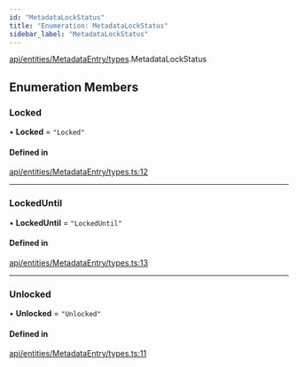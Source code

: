 ```yaml
---
id: "MetadataLockStatus"
title: "Enumeration: MetadataLockStatus"
sidebar_label: "MetadataLockStatus"
---
```


[api/entities/MetadataEntry/types](../../../../../../modules/API/Entities/MetadataEntry/Types/Types.md).MetadataLockStatus

## Enumeration Members

### Locked

• **Locked** = ``"Locked"``

#### Defined in

[api/entities/MetadataEntry/types.ts:12](https://github.com/PolymeshAssociation/polymesh-sdk/blob/88db4a911/src/api/entities/MetadataEntry/types.ts#L12)

___

### LockedUntil

• **LockedUntil** = ``"LockedUntil"``

#### Defined in

[api/entities/MetadataEntry/types.ts:13](https://github.com/PolymeshAssociation/polymesh-sdk/blob/88db4a911/src/api/entities/MetadataEntry/types.ts#L13)

___

### Unlocked

• **Unlocked** = ``"Unlocked"``

#### Defined in

[api/entities/MetadataEntry/types.ts:11](https://github.com/PolymeshAssociation/polymesh-sdk/blob/88db4a911/src/api/entities/MetadataEntry/types.ts#L11)
